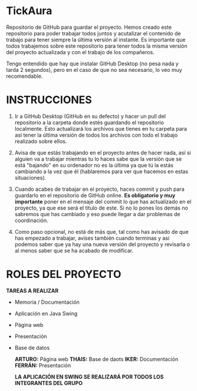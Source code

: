 # TickAura

Repositorio de GitHub para guardar el proyecto.
Hemos creado este repositorio para poder trabajar todos juntos y acutalizar el contenido de trabajo para tener siempre la última versión al instante. Es importante que todos trabajemos sobre este repositorio para tener todos la misma versión del proyecto actualizada y con el trabajo de los compañeros.

Tengo entendido que hay que instalar GitHub Desktop (no pesa nada y tarda 2 segundos), pero en el caso de que no sea necesario, lo veo muy recomendable.

# INSTRUCCIONES

1. Ir a GitHub Desktop (GitHub en su defecto) y hacer un pull del repositorio a la carpeta donde estés guardando el repositorio localmente. Esto actualizará los archivos que tienes en tu carpeta para así tener la última versión de todos los archivos con todo el trabajo realizado sobre ellos.

2. Avisa de que estás trabajando en el proyecto antes de hacer nada, así si alguien va a trabajar mientras tu lo haces sabe que la versión que se está "bajando" en su ordenador no es la última ya que tú la estás cambiando a la vez que él (hablaremos para ver que hacemos en estas situaciones).

3. Cuando acabes de trabajar en el proyecto, haces commit y push para guardarlo en el repositorio de GitHub online. **Es obligatorio y muy importante** poner en el mensaje del commit lo que has actualizado en el proyecto, ya que ese será el título de este. Si no lo pones los demás no sabremos que has cambiado y eso puede llegar a dar problemas de coordinación.

4. Como paso opcional, no está de más que, tal como has avisado de que has empezado a trabajar, avises también cuando terminas y así podemos saber que ya hay una nueva versión del proyecto y revisarla o al menos saber que se ha acabado de modificar.

# ROLES DEL PROYECTO

**TAREAS A REALIZAR**
- Memoria / Documentación
- Aplicación en Java Swing
- Página web
- Presentación
- Base de datos

  **ARTURO:** Página web
  **THAIS:** Base de daots
  **IKER:** Documentación
  **FERRÁN:** Presentación

  **LA APLICACIÓN EN SWING SE REALIZARÁ POR TODOS LOS INTEGRANTES DEL GRUPO**
